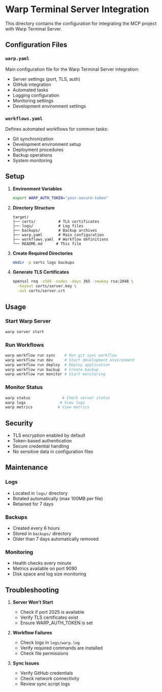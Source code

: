 # Warp Terminal Server Integration

This directory contains the configuration for integrating the MCP project with Warp Terminal Server.

## Configuration Files

### `warp.yaml`
Main configuration file for the Warp Terminal Server integration:
- Server settings (port, TLS, auth)
- GitHub integration
- Automated tasks
- Logging configuration
- Monitoring settings
- Development environment settings

### `workflows.yaml`
Defines automated workflows for common tasks:
- Git synchronization
- Development environment setup
- Deployment procedures
- Backup operations
- System monitoring

## Setup

1. **Environment Variables**
   ```bash
   export WARP_AUTH_TOKEN="your-secure-token"
   ```

2. **Directory Structure**
   ```
   target/
   ├── certs/          # TLS certificates
   ├── logs/           # Log files
   ├── backups/        # Backup archives
   ├── warp.yaml       # Main configuration
   ├── workflows.yaml  # Workflow definitions
   └── README.md      # This file
   ```

3. **Create Required Directories**
   ```bash
   mkdir -p certs logs backups
   ```

4. **Generate TLS Certificates**
   ```bash
   openssl req -x509 -nodes -days 365 -newkey rsa:2048 \
     -keyout certs/server.key \
     -out certs/server.crt
   ```

## Usage

### Start Warp Server
```bash
warp server start
```

### Run Workflows
```bash
warp workflow run sync    # Run git sync workflow
warp workflow run dev     # Start development environment
warp workflow run deploy  # Deploy application
warp workflow run backup  # Create backup
warp workflow run monitor # Start monitoring
```

### Monitor Status
```bash
warp status              # Check server status
warp logs               # View logs
warp metrics           # View metrics
```

## Security

- TLS encryption enabled by default
- Token-based authentication
- Secure credential handling
- No sensitive data in configuration files

## Maintenance

### Logs
- Located in `logs/` directory
- Rotated automatically (max 100MB per file)
- Retained for 7 days

### Backups
- Created every 6 hours
- Stored in `backups/` directory
- Older than 7 days automatically removed

### Monitoring
- Health checks every minute
- Metrics available on port 9090
- Disk space and log size monitoring

## Troubleshooting

1. **Server Won't Start**
   - Check if port 2025 is available
   - Verify TLS certificates exist
   - Ensure WARP_AUTH_TOKEN is set

2. **Workflow Failures**
   - Check logs in `logs/warp.log`
   - Verify required commands are installed
   - Check file permissions

3. **Sync Issues**
   - Verify GitHub credentials
   - Check network connectivity
   - Review sync script logs

